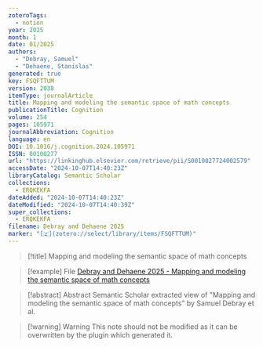 ```yaml
---
zoteroTags:
  - notion
year: 2025
month: 1
date: 01/2025
authors:
  - "Debray, Samuel"
  - "Dehaene, Stanislas"
generated: true
key: FSQFTTUM
version: 2038
itemType: journalArticle
title: Mapping and modeling the semantic space of math concepts
publicationTitle: Cognition
volume: 254
pages: 105971
journalAbbreviation: Cognition
language: en
DOI: 10.1016/j.cognition.2024.105971
ISSN: 00100277
url: "https://linkinghub.elsevier.com/retrieve/pii/S0010027724002579"
accessDate: "2024-10-07T14:40:23Z"
libraryCatalog: Semantic Scholar
collections:
  - ERQKEKFA
dateAdded: "2024-10-07T14:40:23Z"
dateModified: "2024-10-07T14:40:39Z"
super_collections:
  - ERQKEKFA
filename: Debray and Dehaene 2025
marker: "[🇿](zotero://select/library/items/FSQFTTUM)"
---
```


> [!title] Mapping and modeling the semantic space of math concepts

> [!example] File
> [Debray and Dehaene 2025 - Mapping and modeling the semantic space of math concepts](/Papers/PDFs/Debray%20and%20Dehaene%202025%20-%20Mapping%20and%20modeling%20the%20semantic%20space%20of%20math%20concepts.pdf)

> [!abstract] Abstract
> Semantic Scholar extracted view of "Mapping and modeling the semantic space of math concepts" by Samuel Debray et al.

>[!warning] Warning
> This note should not be modified as it can be overwritten by the plugin which generated it.

